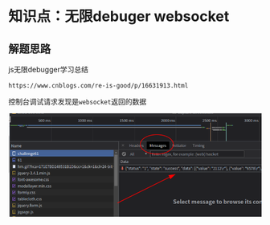 # 知识点：无限debuger websocket

## 解题思路

js无限debugger学习总结

    https://www.cnblogs.com/re-is-good/p/16631913.html

控制台调试请求发现是`websocket`返回的数据

![请求](./img/1.png)
